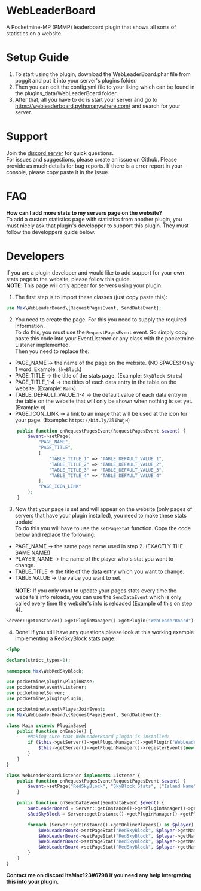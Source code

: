 # WebLeaderBoard
A Pocketmine-MP (PMMP) leaderboard plugin that shows all sorts of statistics on a website.

# Setup Guide
1. To start using the plugin, download the WebLeaderBoard.phar file from poggit and put it into your server's plugins folder.
2. Then you can edit the config.yml file to your liking which can be found in the plugins_data/WebLeaderBoard folder.
5. After that, all you have to do is start your server and go to https://webleaderboard.pythonanywhere.com/ and search for your server.

# Support
Join the [discord server](https://discord.gg/YJZNhwhyMQ) for quick questions.<br>
For issues and suggestions, please create an issue on Github. Please provide as much details for bug reports. If there is a error report in your console, please copy paste it in the issue.

# FAQ
**How can I add more stats to my servers page on the website?**<br>
To add a custom statistics page with statistics from another plugin, you must nicely ask that plugin's developper to support this plugin. They must follow the developpers guide below.

# Developers
If you are a plugin developer and would like to add support for your own stats page to the website, please follow this guide.<br>
**NOTE**: This page will only appear for servers using your plugin.

1. The first step is to import these classes (just copy paste this):
```php
use Max\WebLeaderBoard\{RequestPagesEvent, SendDataEvent};
```

2. You need to create the page. For this you need to supply the required information.<br>
To do this, you must use the `RequestPagesEvent` event. So simply copy paste this code into your EventListener or any class with the pocketmine Listener implemented.<br>
Then you need to replace the:
- PAGE_NAME -> the name of the page on the website. (NO SPACES! Only 1 word. Example: `SkyBlock`)
- PAGE_TITLE -> the title of the stats page. (Example: `SkyBlock Stats`)
- PAGE_TITLE_1-4 -> the titles of each data entry in the table on the website. (Example: `Rank`)
- TABLE_DEFAULT_VALUE_1-4 -> the default value of each data entry in the table on the website that will only be shown when nothing is set yet. (Example: `0`)
- PAGE_ICON_LINK -> a link to an image that will be used at the icon for your page. (Example: `https://bit.ly/3lIhWjH`)
```php
    public function onRequestPagesEvent(RequestPagesEvent $event) {
        $event->setPage(
            "PAGE_NAME",
            "PAGE_TITLE",
            [	
                "TABLE_TITLE_1" => "TABLE_DEFAULT_VALUE_1", 
                "TABLE_TITLE_2" => "TABLE_DEFAULT_VALUE_2", 
                "TABLE_TITLE_3" => "TABLE_DEFAULT_VALUE_3", 
                "TABLE_TITLE_4" => "TABLE_DEFAULT_VALUE_4"
            ],
            "PAGE_ICON_LINK"
        );
    }
```

3. Now that your page is set and will appear on the website (only pages of servers that have your plugin installed), you need to make these stats update!<br>
To do this you will have to use the `setPageStat` function. Copy the code below and replace the following:
- PAGE_NAME -> the same page name used in step 2. (EXACTLY THE SAME NAME!)
- PLAYER_NAME -> the name of the player who's stat you want to change.
- TABLE_TITLE -> the title of the data entry which you want to change.
- TABLE_VALUE -> the value you want to set.
<br><br>**NOTE:** If you only want to update your pages stats every time the website's info reloads, you can use the `SendDataEvent` which is only called every time the website's info is reloaded (Example of this on step 4).
```php
Server::getInstance()->getPluginManager()->getPlugin("WebLeaderBoard")->setPageStat("PAGE_NAME", "PLAYER_NAME", "TABLE_TITLE", "TABLE_VALUE");
```

4. Done! If you still have any questions please look at this working example implementing a RedSkyBlock stats page:
```php
<?php

declare(strict_types=1);

namespace Max\WebRedSkyBlock;

use pocketmine\plugin\PluginBase;
use pocketmine\event\Listener;
use pocketmine\Server;
use pocketmine\plugin\Plugin;

use pocketmine\event\PlayerJoinEvent;
use Max\WebLeaderBoard\{RequestPagesEvent, SendDataEvent};

class Main extends PluginBase{
    public function onEnable() {
    	#Making sure that WebLeaderBoard plugin is installed:
    	if ($this->getServer()->getPluginManager()->getPlugin("WebLeaderBoard") instanceof Plugin) {
            $this->getServer()->getPluginManager()->registerEvents(new WebLeaderBoardListener($this), $this);
    	}
    }
}

class WebLeaderBoardListener implements Listener {
    public function onRequestPagesEvent(RequestPagesEvent $event) {
        $event->setPage("RedSkyBlock", "SkyBlock Stats", ["Island Name" => "N/A", "Island Size" => "N/A", "Island Value" => "N/A", "Island Rank" => "N/A"], "https://raw.githubusercontent.com/RedCraftGH/RedSkyBlock/master/icon.png");
    }

    public function onSendDataEvent(SendDataEvent $event) {
        $WebLeaderBoard = Server::getInstance()->getPluginManager()->getPlugin("WebLeaderBoard");
        $RedSkyBlock = Server::getInstance()->getPluginManager()->getPlugin("RedSkyBlock");

        foreach (Server::getInstance()->getOnlinePlayers() as $player) {
            $WebLeaderBoard->setPageStat("RedSkyBlock", $player->getName(), "Island Name", (string)$RedSkyBlock->getIslandName($player));
            $WebLeaderBoard->setPageStat("RedSkyBlock", $player->getName(), "Island Size", (string)$RedSkyBlock->getIslandSize($player));
            $WebLeaderBoard->setPageStat("RedSkyBlock", $player->getName(), "Island Value", (string)$RedSkyBlock->getIslandValue($player));
            $WebLeaderBoard->setPageStat("RedSkyBlock", $player->getName(), "Island Rank", (string)$RedSkyBlock->getIslandRank($player));
        }
    }
}
```

**Contact me on discord ItsMax123#6798 if you need any help intergrating this into your plugin.**
